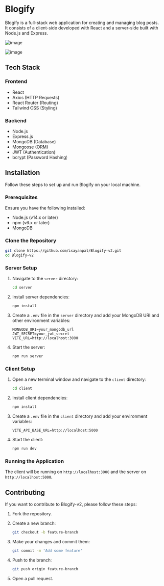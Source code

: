 # Blogify

Blogify is a full-stack web application for creating and managing blog posts. It consists of a client-side developed with React and a server-side built with Node.js and Express.

![image](https://github.com/isayanpal/Blogify-v2/assets/102523492/6d8958f4-5172-49c2-b3e3-718452136016)

![image](https://github.com/isayanpal/Blogify-v2/assets/102523492/5eccf666-e3b2-4d24-be75-9318f9a5474d)


## Tech Stack

### Frontend

- React
- Axios (HTTP Requests)
- React Router (Routing)
- Tailwind CSS (Styling)

### Backend

- Node.js
- Express.js
- MongoDB (Database)
- Mongoose (ORM)
- JWT (Authentication)
- bcrypt (Password Hashing)

## Installation

Follow these steps to set up and run Blogify on your local machine.

### Prerequisites

Ensure you have the following installed:

- Node.js (v14.x or later)
- npm (v6.x or later)
- MongoDB

### Clone the Repository

```bash
git clone https://github.com/isayanpal/Blogify-v2.git
cd Blogify-v2
```

### Server Setup

1. Navigate to the `server` directory:

   ```bash
   cd server
   ```

2. Install server dependencies:

   ```bash
   npm install
   ```

3. Create a `.env` file in the `server` directory and add your MongoDB URI and other environment variables:

   ```plaintext
   MONGODB_URI=your_mongodb_url
   JWT_SECRET=your_jwt_secret
   VITE_URL=http://localhost:3000
   ```

4. Start the server:
   ```bash
   npm run server
   ```

### Client Setup

1. Open a new terminal window and navigate to the `client` directory:

   ```bash
   cd client
   ```

2. Install client dependencies:

   ```bash
   npm install
   ```

3. Create a `.env` file in the `client` directory and add your environment variables:

   ```plaintext
   VITE_API_BASE_URL=http://localhost:5000
   ```

4. Start the client:
   ```bash
   npm run dev
   ```

### Running the Application

The client will be running on `http://localhost:3000` and the server on `http://localhost:5000`.

## Contributing

If you want to contribute to Blogify-v2, please follow these steps:

1. Fork the repository.

2. Create a new branch:

   ```bash
   git checkout -b feature-branch
   ```

3. Make your changes and commit them:

   ```bash
   git commit -m 'Add some feature'
   ```

4. Push to the branch:

   ```bash
   git push origin feature-branch
   ```

5. Open a pull request.
